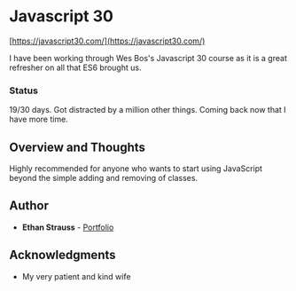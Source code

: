 # Javascript 30
[https://javascript30.com/](https://javascript30.com/)

I have been working through Wes Bos's Javascript 30 course as it is a great refresher on all that ES6 brought us. 

### Status

19/30 days. Got distracted by a million other things. Coming back now that I have more time.

## Overview and Thoughts

Highly recommended for anyone who wants to start using JavaScript beyond the simple adding and removing of classes. 

## Author

* **Ethan Strauss** - [Portfolio](https://dotethan.github.io)

## Acknowledgments

* My very patient and kind wife

